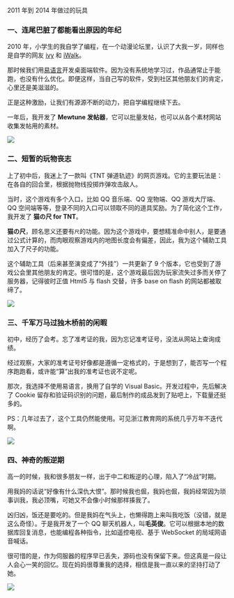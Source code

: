 2011 年到 2014 年做过的玩具

### 一、连尾巴脏了都能看出原因的年纪

2010 年，小学生的我自学了编程，在一个动漫论坛里，认识了大我一岁，同样也是自学的网友 [ivy](https://github.com/leinue) 和 [iWalk](https://github.com/vexilligera)。

那时候我们用[易语言](https://zh.wikipedia.org/wiki/%E6%98%93%E8%AF%AD%E8%A8%80)开发桌面端软件。因为没有系统地学习过，作品通常止于能跑，也没有什么优化。即便这样，当自己写的软件，受到社区其他朋友们的肯定，心里还是美滋滋的。

正是这种激励，让我们有源源不断的动力，把自学编程继续下去。

一年后，我开发了 **Mewtune 发帖器**，它可以批量发帖，也可以从各个素材网站收集发帖用的素材。

![][1]

### 二、短暂的玩物丧志

上了初中后，我迷上了一款叫《TNT 弹道轨迹》的网页游戏。它的主要玩法是：在各自的回合里，根据抛物线投掷炸弹攻击敌人。

当时，这个游戏有多个入口，比如 QQ 音乐端、QQ 宠物端、QQ 游戏大厅端、QQ 空间端等等，登录不同的入口可以领取不同的道具奖励。为了简化这个工作，我开发了 **猫の尺 for TNT**。

**猫の尺**，顾名思义还要有`尺`的功能。因为这个游戏中，要想精准命中别人，是要通过公式计算的，而肉眼观察游戏内的地图长度会有偏差，因此，我为这个辅助工具加入了尺子的功能。

这个辅助工具（后来甚至演变成了“外挂”）一共更新了 9 个版本，它也受到了游戏公会里其他朋友的肯定。很可惜的是，这个游戏最后因为玩家流失过多而关停了服务器，记得彼时正值 Html5 与 flash 交替，许多 base on flash 的网站都被取缔了。

![][2]

### 三、千军万马过独木桥前的闲暇

初中，经历了会考。忘了准考证的我，因为忘记准考证号，没法从网站上查询成绩。

经过观察，大家的准考证号好像都是遵循一定格式的，于是想到了，能否写一个程序跑跑看，或许能“算”出我的准考证也说不定呢。

那次，我选择不使用易语言，换用了自学的 Visual Basic。开发过程中，先后解决了 Cookie 留存和验证码识别的问题，最后制作的成品发到了贴吧上，下载量还挺多的。

PS：几年过去了，这个工具仍然能使用。可见浙江教育网的系统几乎万年不迭代啊。

![][3]

### 四、神奇的叛逆期

高一的时候，我和很多朋友一样，出于中二和叛逆的心理，陷入了“冷战”时期。

用我妈的话说“好像有什么深仇大恨”。那时候我也倔，我妈也倔，我妈经常因为琐事训我，我必顶嘴，可她又不会像小时候那样揍我了。

凶归凶，饭还是要吃的。但是我妈在气头上，也懒得跑上来叫我吃饭（没错，就是这么奇怪）。于是我开发了一个 QQ 聊天机器人，叫**毛英俊**。它可以根据本地的数据库回复消息，也能编程各种指令，比如遥控电视、基于 WebSocket 的局域网语音喊话。

很可惜的是，作为伺服器的程序早已丢失，源码也没有保留下来。但这真是一段让人会心一笑的回忆。现在妈妈很尊重我的选择，相信是我一直以来的坚持打动了她。

![][4]

[1]: https://img.meek3n.cn/blog/11-14/mewtune.png
[2]: https://img.meek3n.cn/blog/11-14/ruler.png
[3]: https://img.meek3n.cn/blog/11-14/huikao.png
[4]: https://img.meek3n.cn/blog/11-14/maoyingjun.png
